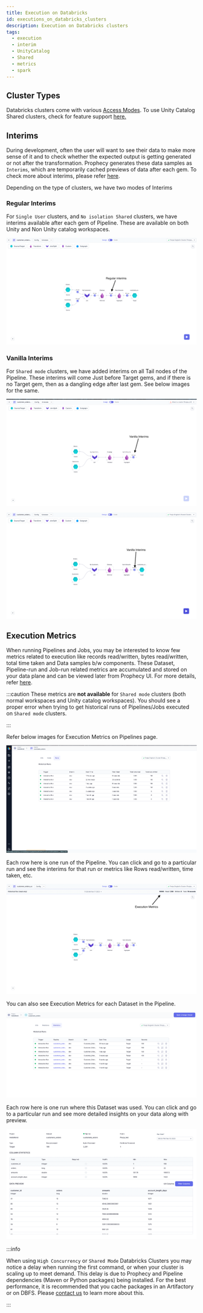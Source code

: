 ```yaml
---
title: Execution on Databricks
id: executions_on_databricks_clusters
description: Execution on Databricks clusters
tags:
  - execution
  - interim
  - UnityCatalog
  - Shared
  - metrics
  - spark
---
```


## Cluster Types

Databricks clusters come with various [Access Modes](https://docs.databricks.com/clusters/create-cluster.html#what-is-cluster-access-mode). To use Unity Catalog Shared clusters, check for feature support [here.](docs/administration/Spark-fabrics/databricks/UCShared.md)

## Interims

During development, often the user will want to see their data to make more sense of it and to check whether the expected output is getting
generated or not after the transformation. Prophecy generates these data samples as `Interims`, which are temporarily cached previews of data after each gem.
To check more about interims, please refer [here](/docs/Spark/execution/interactive-execution.md#interims).

Depending on the type of clusters, we have two modes of Interims

### Regular Interims

For `Single User` clusters, and `No isolation Shared` clusters, we have interims available after each gem of Pipeline. These are available on both Unity and Non Unity catalog workspaces.

![Regular Interims](img/SingleModeInterims.png)

### Vanilla Interims

For `Shared mode` clusters, we have added interims on all Tail nodes of the Pipeline.
These interims will come Just before Target gems, and if there is no Target gem, then as a dangling edge after last gem. See below images for the same.

![Vanilla Interims](img/SharedModeInterims.png)

![Vanilla Interims](img/vanillaInterims2.png)

## Execution Metrics

When running Pipelines and Jobs, you may be interested to know few metrics related to execution like records
read/written, bytes read/written, total time taken and Data samples b/w components. These Dataset, Pipeline-run and
Job-run related metrics are accumulated and stored on your data plane and can be viewed later from Prophecy UI. For more details, refer [here](./execution-metrics).

:::caution
These metrics are **not available** for `Shared mode` clusters (both normal workspaces and Unity catalog workspaces). You should see a proper error when trying to get historical runs of Pipelines/Jobs executed on `Shared mode` clusters.

:::

Refer below images for Execution Metrics on Pipelines page.

![Pipeline_Execution_Metrics](img/execution-metrics-pipeline.png)

Each row here is one run of the Pipeline. You can click and go to a particular run and see the interims for that run or metrics like Rows read/written, time taken, etc.

![Execution_Metrics](img/ExecutionMetrics.png)

You can also see Execution Metrics for each Dataset in the Pipeline.

![Dataset_metrcis](img/execution-metrcis-dataset1.png)

Each row here is one run where this Dataset was used. You can click and go to a particular run and see more detailed insights on your data along with preview.

![Dataset_stats](img/dataset-statistics.png)

:::info

When using `High Concurrency` or `Shared Mode` Databricks Clusters you may notice a delay when running the first command, or when your cluster is scaling up to meet demand. This delay is due to Prophecy and Pipeline dependencies (Maven or Python packages) being installed. For the best performance, it is recommended that you cache packages in an Artifactory or on DBFS. Please [contact us](https://help.prophecy.io/support/tickets/new) to learn more about this.

:::
